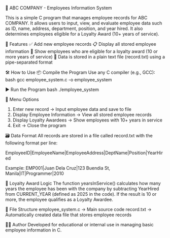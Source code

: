 📁 ABC COMPANY - Employees Information System

This is a simple C program that manages employee records for ABC COMPANY. It allows users to input, view, and evaluate employee data such as ID, name, address, department, position, and year hired. It also determines employees eligible for a Loyalty Award (10+ years of service).

📌 Features
  ✅ Add new employee records
  📋 Display all stored employee information
  🏅 Show employees who are eligible for a loyalty award (10 or more years of service)
  💾 Data is stored in a plain text file (record.txt) using a pipe-separated format

🛠 How to Use
  📦 Compile the Program
    Use any C compiler (e.g., GCC):
    bash
    gcc employee_system.c -o employee_system

  ▶️ Run the Program
    bash
    ./employee_system

🧾 Menu Options
1. Enter new record             -> Input employee data and save to file
2. Display Employee Information -> View all stored employee records
3. Display Loyalty Awardees     -> Show employees with 10+ years in service
4. Exit                         -> Close the program

🗃 Data Format
All records are stored in a file called record.txt with the following format per line:

EmployeeID|EmployeeName|EmployeeAddress|DeptName|Position|YearHired

Example:
EMP001|Juan Dela Cruz|123 Buendia St, Manila|IT|Programmer|2010

🧮 Loyalty Award Logic
The function yearsInService() calculates how many years the employee has been with the company by subtracting YearHired from CURRENT_YEAR (defined as 2025 in the code). If the result is 10 or more, the employee qualifies as a Loyalty Awardee.

📁 File Structure
employee_system.c → Main source code
record.txt → Automatically created data file that stores employee records

🧑‍💻 Author
Developed for educational or internal use in managing basic employee information in C.
